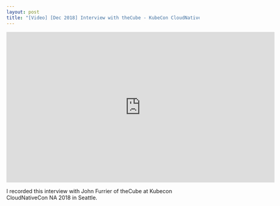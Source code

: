 ```yaml
---
layout: post
title: "[Video] [Dec 2018] Interview with theCube - KubeCon CloudNativeCon, Seattle"
---
```


<iframe width="700px" height="394px" src="https://www.youtube.com/embed/3vcfxbZwOFI" frameborder="0" allow="accelerometer; autoplay; encrypted-media; gyroscope; picture-in-picture" allowfullscreen></iframe>

I recorded this interview with John Furrier of theCube at Kubecon CloudNativeCon NA 2018 in Seattle.
